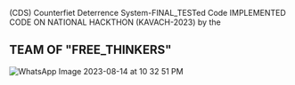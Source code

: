 (CDS) Counterfiet Deterrence System-FINAL_TESTed Code
IMPLEMENTED CODE ON NATIONAL HACKTHON (KAVACH-2023) by the
<br>
<h2> TEAM OF "FREE_THINKERS"</h2>

![WhatsApp Image 2023-08-14 at 10 32 51 PM](https://github.com/poomainthan/Counterfiet-Deterrence-System-IoT-/assets/86851654/5ad3dac9-14bb-4822-8612-077ecd5e0540)
